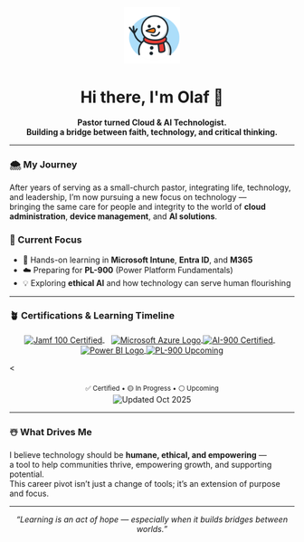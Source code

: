 <p align="center">
  <img src="https://raw.githubusercontent.com/olafvdk/olafvdk/main/snowman_icon.png" width="100" alt="Snowman icon">
</p>
  
<!-- Greeting Section -->

<h1 align="center">Hi there, I'm Olaf 👋</h1>

<p align="center">
  <b>Pastor turned Cloud & AI Technologist.</b><br>
  <b>Building a bridge between faith, technology, and critical thinking.</b>
</p>

---

### 🌨️ My Journey
After years of serving as a small-church pastor, integrating life, technology, and leadership, I’m now pursuing a new focus on technology —  
bringing the same care for people and integrity to the world of **cloud administration**, **device management**, and **AI solutions**.

### 🧭 Current Focus
- 🎯 Hands-on learning in **Microsoft Intune**, **Entra ID**, and **M365**  
- ☁️ Preparing for **PL-900** (Power Platform Fundamentals)
- 💡 Exploring **ethical AI** and how technology can serve human flourishing

---

### 🪴 Certifications & Learning Timeline

<p align="center">
  <!-- Jamf 100 (click-through) -->
  <a href="https://www.credly.com/badges/c11cb536-cc37-415c-8a0f-ffee3d680b67/public_url" target="_blank" rel="noopener noreferrer">
    <img src="https://img.shields.io/badge/Jamf%20100-Certified-brightgreen?style=for-the-badge&logo=apple&logoColor=white" alt="Jamf 100 Certified" style="vertical-align: middle;">
  </a>
  &nbsp;&nbsp;

  <!-- Microsoft (inline logo + badge, both clickable) -->
  <a href="https://learn.microsoft.com/api/credentials/share/en-us/OlafvandeKlashorst-9508/712DC8F95DA8EFE6?sharingId=6BD6AC81DA16D3C5" target="_blank" rel="noopener noreferrer" title="AI-900: Azure AI Fundamentals">
    <img src="https://upload.wikimedia.org/wikipedia/commons/6/65/Microsoft_azure-icon.svg" height="22" alt="Microsoft Azure Logo" style="vertical-align: middle;">
    <img src="https://img.shields.io/badge/AI--900-Certified-brightgreen?style=for-the-badge" alt="AI-900 Certified" style="vertical-align: middle;">
  </a>
  &nbsp;&nbsp;

  <!-- Power BI (inline logo + badge, clickable) -->
  <a href="https://learn.microsoft.com/certifications/power-platform-fundamentals/" target="_blank" rel="noopener noreferrer" title="PL-900: Power Platform Fundamentals">
    <img src="https://upload.wikimedia.org/wikipedia/commons/c/cf/New_Power_BI_Logo.svg" height="22" alt="Power BI Logo" style="vertical-align: middle;">
    <img src="https://img.shields.io/badge/PL--900-Up%20Next-lightgrey?style=for-the-badge" alt="PL-900 Upcoming" style="vertical-align: middle;">
  </a>
</p>

<<p align="center">
  <sub>✅ Certified • 🟡 In Progress • ⚪ Upcoming</sub><br>
  <img src="https://img.shields.io/badge/Updated-Oct%202025-informational?style=flat-square" alt="Updated Oct 2025">
</p>

---

### ☃️ What Drives Me
I believe technology should be **humane, ethical, and empowering** —  
a tool to help communities thrive, empowering growth, and supporting potential.  
This career pivot isn’t just a change of tools; it’s an extension of purpose and focus.

---

<p align="center">
  <i>“Learning is an act of hope — especially when it builds bridges between worlds.”</i>
</p>
